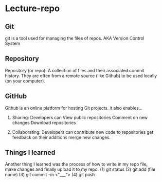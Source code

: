 # Lecture-repo

## Git
git is a tool used for managing the files of repos. AKA Version Control System

## Repository
Repository (or repo): A collection of files and their associated commit history. They are often from a remote source (like Github) to be used locally (on your computer).

## GitHub
Github is an online platform for hosting Git projects. It also enables…
1. Sharing: Developers can
View public repositories
Comment on new changes
Download repositories

2. Collaborating: Developers can 
contribute new code to repositories
get feedback on their additions
merge new changes.



## Things I learned
Another thing I learned was the process of how to write in my repo file, make changes and finally upload it to my repo. 
(1) git status (2) git add (file name) (3) git commit -m <"___"> (4) git push
